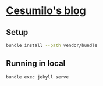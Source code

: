 # [Cesumilo's blog](https://cesumilo.github.io/)

## Setup

```bash
bundle install --path vendor/bundle
```

## Running in local

```bash
bundle exec jekyll serve
```
